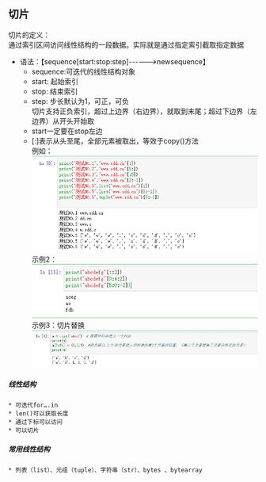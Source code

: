 ## 切片  
切片的定义：  
	通过索引区间访问线性结构的一段数据。实际就是通过指定索引截取指定数据  

* 语法：【sequence[start:stop:step]------>newsequence】
	* sequence:可迭代的线性结构对象
	* start: 起始索引
	* stop: 结束索引
	* step: 步长默认为1，可正，可负  
切片支持正负索引，超过上边界（右边界），就取到末尾；超过下边界（左边界）从开头开始取
	* start一定要在stop左边
	* [:]表示从头至尾，全部元素被取出，等效于copy()方法  
例如：  
![切片](..\img\切片01.png)  
示例2：  
![切片](..\img\切片02.png)  
示例3：切片替换
![切片替换](..\img\切片03.jpg)  

##### 线性结构
	* 可迭代for….in
	* len()可以获取长度
	* 通过下标可以访问
	* 可以切片
##### 常用线性结构
	* 列表（list）、元组（tuple）、字符串（str）、bytes 、bytearray

